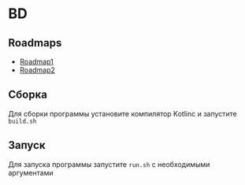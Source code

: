 # BD
## Roadmaps
- [Roadmap1](ROADMAP1.md)
- [Roadmap2](ROADMAP2.md)
## Сборка
Для сборки программы установите компилятор Kotlinc и запустите `build.sh`
## Запуск
Для запуска программы запустите `run.sh` с необходимыми аргументами